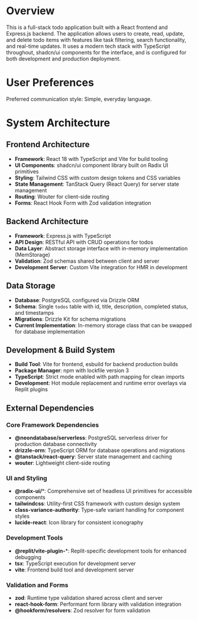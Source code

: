# Overview

This is a full-stack todo application built with a React frontend and Express.js backend. The application allows users to create, read, update, and delete todo items with features like task filtering, search functionality, and real-time updates. It uses a modern tech stack with TypeScript throughout, shadcn/ui components for the interface, and is configured for both development and production deployment.

# User Preferences

Preferred communication style: Simple, everyday language.

# System Architecture

## Frontend Architecture
- **Framework**: React 18 with TypeScript and Vite for build tooling
- **UI Components**: shadcn/ui component library built on Radix UI primitives
- **Styling**: Tailwind CSS with custom design tokens and CSS variables
- **State Management**: TanStack Query (React Query) for server state management
- **Routing**: Wouter for client-side routing
- **Forms**: React Hook Form with Zod validation integration

## Backend Architecture  
- **Framework**: Express.js with TypeScript
- **API Design**: RESTful API with CRUD operations for todos
- **Data Layer**: Abstract storage interface with in-memory implementation (MemStorage)
- **Validation**: Zod schemas shared between client and server
- **Development Server**: Custom Vite integration for HMR in development

## Data Storage
- **Database**: PostgreSQL configured via Drizzle ORM
- **Schema**: Single `todos` table with id, title, description, completed status, and timestamps
- **Migrations**: Drizzle Kit for schema migrations
- **Current Implementation**: In-memory storage class that can be swapped for database implementation

## Development & Build System
- **Build Tool**: Vite for frontend, esbuild for backend production builds
- **Package Manager**: npm with lockfile version 3
- **TypeScript**: Strict mode enabled with path mapping for clean imports
- **Development**: Hot module replacement and runtime error overlays via Replit plugins

## External Dependencies

### Core Framework Dependencies
- **@neondatabase/serverless**: PostgreSQL serverless driver for production database connectivity
- **drizzle-orm**: TypeScript ORM for database operations and migrations
- **@tanstack/react-query**: Server state management and caching
- **wouter**: Lightweight client-side routing

### UI and Styling
- **@radix-ui/***: Comprehensive set of headless UI primitives for accessible components
- **tailwindcss**: Utility-first CSS framework with custom design system
- **class-variance-authority**: Type-safe variant handling for component styles
- **lucide-react**: Icon library for consistent iconography

### Development Tools
- **@replit/vite-plugin-***: Replit-specific development tools for enhanced debugging
- **tsx**: TypeScript execution for development server
- **vite**: Frontend build tool and development server

### Validation and Forms
- **zod**: Runtime type validation shared across client and server
- **react-hook-form**: Performant form library with validation integration
- **@hookform/resolvers**: Zod resolver for form validation